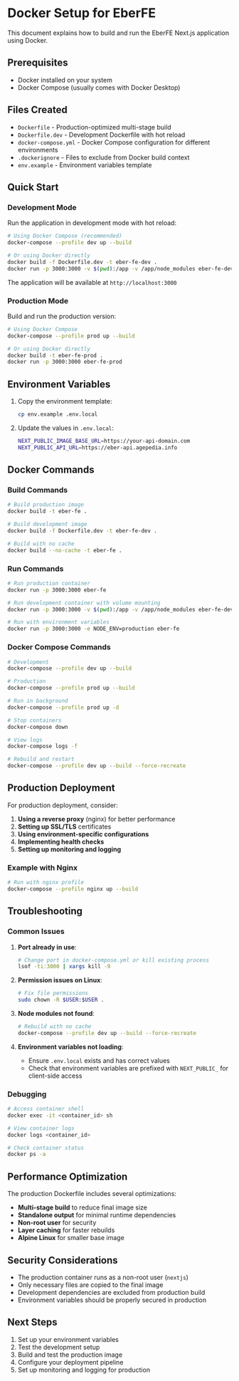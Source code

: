 # Docker Setup for EberFE

This document explains how to build and run the EberFE Next.js application using Docker.

## Prerequisites

- Docker installed on your system
- Docker Compose (usually comes with Docker Desktop)

## Files Created

- `Dockerfile` - Production-optimized multi-stage build
- `Dockerfile.dev` - Development Dockerfile with hot reload
- `docker-compose.yml` - Docker Compose configuration for different environments
- `.dockerignore` - Files to exclude from Docker build context
- `env.example` - Environment variables template

## Quick Start

### Development Mode

Run the application in development mode with hot reload:

```bash
# Using Docker Compose (recommended)
docker-compose --profile dev up --build

# Or using Docker directly
docker build -f Dockerfile.dev -t eber-fe-dev .
docker run -p 3000:3000 -v $(pwd):/app -v /app/node_modules eber-fe-dev
```

The application will be available at `http://localhost:3000`

### Production Mode

Build and run the production version:

```bash
# Using Docker Compose
docker-compose --profile prod up --build

# Or using Docker directly
docker build -t eber-fe-prod .
docker run -p 3000:3000 eber-fe-prod
```

## Environment Variables

1. Copy the environment template:

   ```bash
   cp env.example .env.local
   ```

2. Update the values in `.env.local`:
   ```bash
   NEXT_PUBLIC_IMAGE_BASE_URL=https://your-api-domain.com
   NEXT_PUBLIC_API_URL=https://eber-api.agepedia.info
   ```

## Docker Commands

### Build Commands

```bash
# Build production image
docker build -t eber-fe .

# Build development image
docker build -f Dockerfile.dev -t eber-fe-dev .

# Build with no cache
docker build --no-cache -t eber-fe .
```

### Run Commands

```bash
# Run production container
docker run -p 3000:3000 eber-fe

# Run development container with volume mounting
docker run -p 3000:3000 -v $(pwd):/app -v /app/node_modules eber-fe-dev

# Run with environment variables
docker run -p 3000:3000 -e NODE_ENV=production eber-fe
```

### Docker Compose Commands

```bash
# Development
docker-compose --profile dev up --build

# Production
docker-compose --profile prod up --build

# Run in background
docker-compose --profile prod up -d

# Stop containers
docker-compose down

# View logs
docker-compose logs -f

# Rebuild and restart
docker-compose --profile dev up --build --force-recreate
```

## Production Deployment

For production deployment, consider:

1. **Using a reverse proxy** (nginx) for better performance
2. **Setting up SSL/TLS** certificates
3. **Using environment-specific configurations**
4. **Implementing health checks**
5. **Setting up monitoring and logging**

### Example with Nginx

```bash
# Run with nginx profile
docker-compose --profile nginx up --build
```

## Troubleshooting

### Common Issues

1. **Port already in use**:

   ```bash
   # Change port in docker-compose.yml or kill existing process
   lsof -ti:3000 | xargs kill -9
   ```

2. **Permission issues on Linux**:

   ```bash
   # Fix file permissions
   sudo chown -R $USER:$USER .
   ```

3. **Node modules not found**:

   ```bash
   # Rebuild with no cache
   docker-compose --profile dev up --build --force-recreate
   ```

4. **Environment variables not loading**:
   - Ensure `.env.local` exists and has correct values
   - Check that environment variables are prefixed with `NEXT_PUBLIC_` for client-side access

### Debugging

```bash
# Access container shell
docker exec -it <container_id> sh

# View container logs
docker logs <container_id>

# Check container status
docker ps -a
```

## Performance Optimization

The production Dockerfile includes several optimizations:

- **Multi-stage build** to reduce final image size
- **Standalone output** for minimal runtime dependencies
- **Non-root user** for security
- **Layer caching** for faster rebuilds
- **Alpine Linux** for smaller base image

## Security Considerations

- The production container runs as a non-root user (`nextjs`)
- Only necessary files are copied to the final image
- Development dependencies are excluded from production build
- Environment variables should be properly secured in production

## Next Steps

1. Set up your environment variables
2. Test the development setup
3. Build and test the production image
4. Configure your deployment pipeline
5. Set up monitoring and logging for production
